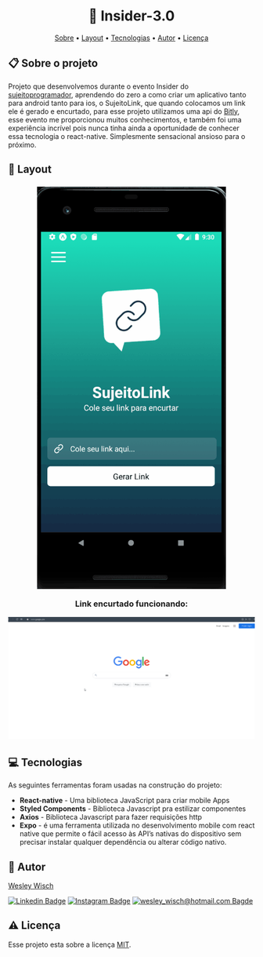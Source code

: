 <h1 align="center"> 📱 Insider-3.0</h1>

<p align="center">  <a href="#sobre">Sobre</a> • <a href="#layout">Layout</a> • <a href="#techs">Tecnologias</a> • <a href="#autor">Autor</a> • <a href="#licenca">Licença</a> </p>


  <h2 id="sobre"> 📋 Sobre o projeto</h2>
  
Projeto que desenvolvemos durante o evento Insider do [sujeitoprogramador](https://sujeitoprogramador.com/),  aprendendo do zero a como criar um aplicativo tanto para android tanto para ios, o SujeitoLink, que quando colocamos um link ele é gerado e encurtado, para esse projeto utilizamos uma api do [Bitly](https://bitly.com/), esse evento me proporcionou muitos conhecimentos, e também foi uma experiência incrível pois nunca tinha ainda a oportunidade de conhecer essa tecnologia o react-native. Simplesmente sensacional ansioso para o próximo.




<h2 id="layout"> 🎨  Layout </h2>

<h3 align="center" display="flex">
<img src="./GitHub/SujeitoLink.gif">
<p>Link encurtado funcionando:</p>
<img src="./GitHub/Link-youtube.gif">
</h3>



 <h2 id="techs"> 💻 Tecnologias</h2>
 As seguintes ferramentas foram usadas na construção do projeto:
 
-  **React-native**  - Uma biblioteca JavaScript para criar mobile Apps
-  **Styled Components**  - Biblioteca Javascript pra estilizar componentes
-   **Axios**  - Biblioteca Javascript para fazer requisições http
-  **Expo** - é uma ferramenta utilizada no desenvolvimento mobile com react native que permite o fácil acesso às API’s nativas do dispositivo sem precisar instalar qualquer dependência ou alterar código nativo.



 <h2 id="autor"> 🦸 Autor</h2>

[Wesley Wisch](https://www.linkedin.com/in/wesley-wisch)

[![Linkedin Badge](https://img.shields.io/badge/-LinkedIn-blue?style=flat-square-border&logo=Linkedin&logoColor=white&link=https://www.linkedin.com/in/wesley-wisch/)](https://www.linkedin.com/in/wesley-wisch) [![Instagram Badge](https://img.shields.io/badge/-Instagram-CC0000?style=flat-square-border&logo=Instagram&logoColor=white&link=https://www.instagram.com/wesley_wisch/)](https://www.instagram.com/wesley_wisch/) [![wesley_wisch@hotmail.com Bagde](https://img.shields.io/badge/wesley_wisch-2e7eea?style=flat-square-border&logo=microsoft-outlook&logoColor=white)](mailto:wesley_wisch@hotmail.com)

<h2 id="licenca"> ⚠️  Licença</h2>

Esse projeto esta sobre a licença [MIT](https://github.com/wesleywisch/Insider-3.0/blob/main/LICENSE).